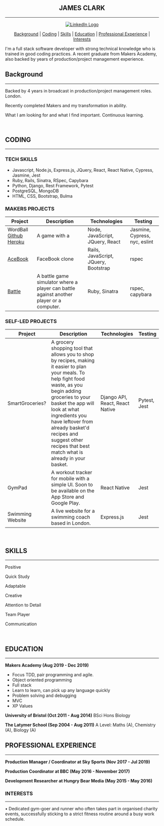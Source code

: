 <div align="center">

## JAMES CLARK ##
---

<div width=40 height=40>
  
[![LinkedIn Logo](https://image.flaticon.com/icons/svg/174/174857.svg)](https://uk.linkedin.com/in/james-clark-1a6558ba)

</div>

[Background](#background) | [Coding](#coding) | [Skills](#skills) | [Education](#education) | [Professional Experience](#professional-experience) | [Interests](#interests)

</div>

I'm a full stack software developer with strong technical knowledge who is trained in good coding practices. A recent graduate from Makers Academy, also backed by years of production/project management experience.

## Background ##
---

Backed by 4 years in broadcast in production/project management roles. London. 

Recently completed Makers and my transformation in ability. 

What I am looking for and what I find important. Continuous learning. 

<br>

## CODING ##
---
### TECH SKILLS ###
* Javascript, Node.js, Express.js, JQuery, React, React Native, Cypress, Jasmine, Jest
* Ruby, Rails, Sinatra, RSpec, Capybara
* Python, Django, Rest Framework, Pytest
* PostgreSQL, MongoDB
* HTML, CSS, Bootstrap, Bulma

### MAKERS PROJECTS ###
| Project | Description | Technologies | Testing |
|---------|-------------|--------------|---------|
| WordBall [Github](https://github.com/jmhc22/wordball-react) [Heroku](https://wordballxtreme.herokuapp.com) | A game with a  | Node, JavaScript, JQuery, React | Jasmine, Cypress, nyc, eslint |
| [AceBook](https://github.com/jmhc22/acebook--LizardBook-) | FaceBook clone | Rails, JavaScript, JQuery, Bootstrap | rspec |
| [Battle](https://github.com/jmhc22/battle)  | A battle game simulator where a player can battle against another player or a computer.  | Ruby, Sinatra | rspec, capybara |

### SELF-LED PROJECTS ###
| Project | Description | Technologies | Testing |
|---------|-------------|--------------|---------|
| SmartGroceries? | A grocery shopping tool that allows you to shop by recipes, making it easier to plan your meals. To help fight food waste, as you begin adding groceries to your basket the app will look at what ingredients you have leftover from already basket'd recipes and suggest other recipes that best match what is already in your basket. | Django API, React, React Native | Pytest, Jest|
| GymPad | A workout tracker for mobile with a simple UI. Soon to be available on the App Store and Google Play. | React Native | Jest |
| Swimming Website | A live website for a swimming coach based in London. | Express.js | Jest |

<br>

## SKILLS ##
---

Positive

Quick Study

Adaptable

Creative

Attention to Detail

Team Player

Communication

<br>

## EDUCATION ##
---
**Makers Academy (Aug 2019 - Dec 2019)**
* Focus TDD, pair programming and agile.
* Object oriented programming
* Full stack
* Learn to learn, can pick up any language quickly
* Problem solving and debugging
* MVC
* XP Values

**University of Bristol (Oct 2011 - Aug 2014)**
BSci Hons Biology

**The Latymer School (Sep 2004 - Aug 2011)**
A Level: Maths (A), Chemistry (A), Biology (A)



## PROFESSIONAL EXPERIENCE ##
---
**Production Manager / Coordinator at Sky Sports (Nov 2017 - Jul 2019)**

**Production Coordinator at BBC (May 2016 - November 2017)**

**Development Researcher at Hungry Bear Media (May 2015 - May 2016)**
<br>

### INTERESTS ###
---
•	Dedicated gym-goer and runner who often takes part in organised charity events, successfully sticking to a strict fitness routine around a busy work schedule. 
